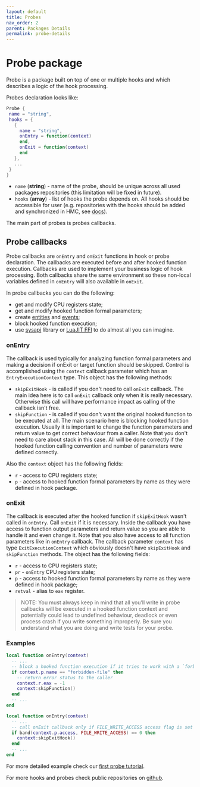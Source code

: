 ```yaml
---
layout: default
title: Probes
nav_order: 2
parent: Packages Details
permalink: probe-details
---
```


# Probe package
Probe is a package built on top of one or multiple hooks and which describes a logic of the hook processing.

Probes declaration looks like:
```lua
Probe {
 name = "string",
 hooks = {
   {
     name = "string",
     onEntry = function(context)
     end,
     onExit = function(context)
     end
   },
   ...
 }
}
```

* `name` (**string**) - name of the probe, should be unique across all used packages repositories (this limitation will be fixed in future).
* `hooks` (**array**) - list of hooks the probe depends on. All hooks should be accessible for user (e.g. repositories with the hooks should be added and synchronized in HMC, see [docs](hmc#package-repositories)). 

The main part of probes is probes callbacks.

## Probe callbacks
Probe callbacks are `onEntry` and `onExit` functions in hook or probe declaration. The callbacks are executed before and after hooked function execution. Callbacks are used to implement your business logic of hook processing. Both callbacks share the same environment so these non-local variables defined in `onEntry` will also available in `onExit`. 

In probe callbacks you can do the following: 
* get and modify CPU registers state;
* get and modify hooked function formal parameters;
* create [entities](entities) and [events](events);
* block hooked function execution;
* use [sysapi](api#sysapi) library or [LuaJIT FFI](https://luajit.org/ext_ffi.html) to do almost all you can imagine.


### onEntry
The callback is used typically for analyzing function formal parameters and making a decision if onExit or target function should be skipped. Control is accomplished using the `context` callback parameter which has an `EntryExecutionContext` type. This object has the following methods:
* `skipExitHook` - is called if you don't need to call `onExit` callback. The main idea here is to call `onExit` callback only when it is really necessary. Otherwise this call will have performance impact as calling of the callback isn't free.
* `skipFunction` - is called if you don't want the original hooked function to be executed at all. The main scenario here is blocking hooked function execution. Usually it is important to change the function parameters and return value to get correct behaviour from a caller. Note that you don't need to care about stack in this case. All will be done correctly if the hooked function calling convention and number of parameters were defined correctly.

Also the `context` object has the following fields:

* `r` - access to CPU registers state;
* `p` - access to hooked function formal parameters by name as they were defined in hook package.

### onExit
The callback is executed after the hooked function if `skipExitHook` wasn't called in `onEntry`. Call `onExit` if it is necessary. Inside the callback you have access to function output parameters and return value so you are able to handle it and even change it. Note that you also have access to all function parameters like in `onEntry` callback. The callback parameter `context` has type `ExitExecutionContext` which obviously doesn't have `skipExitHook` and `skipFunction` methods. The object has the following fields:
* `r` - access to CPU registers state;
* `pr` - `onEntry` CPU registers state;
* `p` - access to hooked function formal parameters by name as they were defined in hook package;
* `retval` - alias to `eax` register.

> NOTE: You must always keep in mind that all you’ll write in probe callbacks will be executed in a hooked function context and potentially could lead to undefined behaviour, deadlock or even process crash if you write something improperly. Be sure you understand what you are doing and write tests for your probe. 

### Examples

```lua
local function onEntry(context)
  -- ...
  -- block a hooked function execution if it tries to work with a `forbidden-file`
  if context.p.name == "forbidden-file" then
    -- return error status to the caller
    context.r.eax = -1
    context:skipFunction()
  end
  -- ...
end
```
```lua
local function onEntry(context)
  -- ...
  -- call onExit callback only if FILE_WRITE_ACCESS access flag is set
  if band(context.p.access, FILE_WRITE_ACCESS) == 0 then
    context:skipExitHook()
  end
  -- ...
end
```
For more detailed example check our [first probe tutorial](package-1).

For more hooks and probes check public repositories on [github](https://github.com/topics/hyperionix-packages).